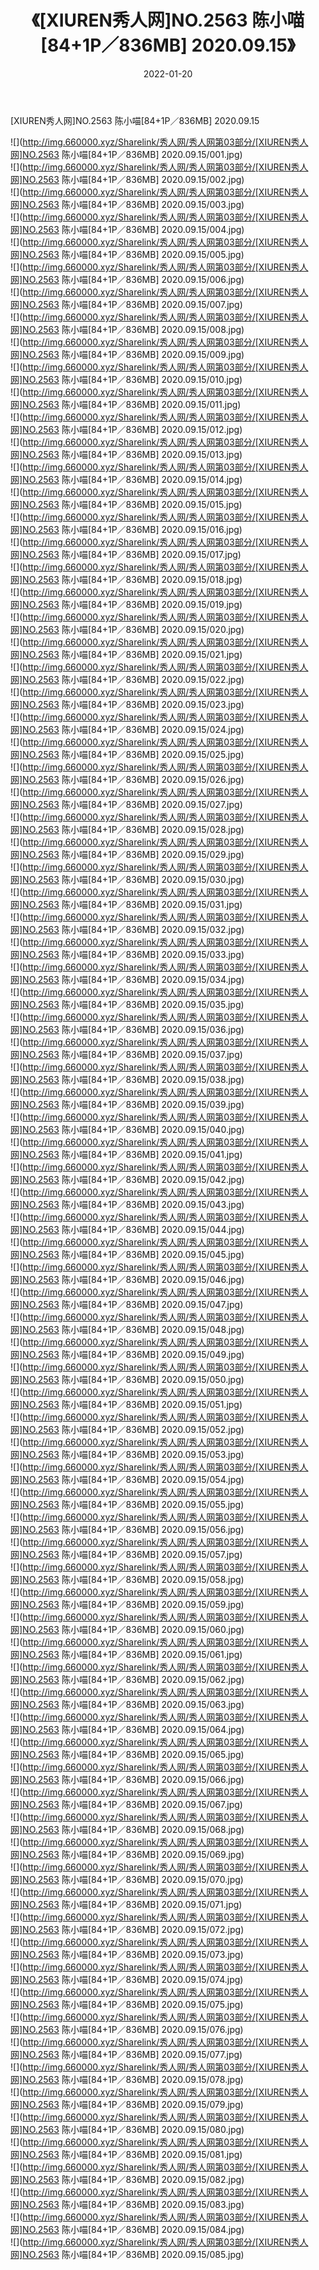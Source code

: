 ﻿---
layout: post
title:  《[XIUREN秀人网]NO.2563 陈小喵[84+1P／836MB] 2020.09.15》
date:   2022-01-20
img: http://img.660000.xyz/Sharelink/秀人网/秀人网第03部分/[XIUREN秀人网]NO.2563 陈小喵[84+1P／836MB] 2020.09.15/000.jpg
categories: [美女, 清纯, 唯美]
---

[XIUREN秀人网]NO.2563 陈小喵[84+1P／836MB] 2020.09.15

 ![](http://img.660000.xyz/Sharelink/秀人网/秀人网第03部分/[XIUREN秀人网]NO.2563 陈小喵[84+1P／836MB] 2020.09.15/001.jpg) <br>![](http://img.660000.xyz/Sharelink/秀人网/秀人网第03部分/[XIUREN秀人网]NO.2563 陈小喵[84+1P／836MB] 2020.09.15/002.jpg) <br>![](http://img.660000.xyz/Sharelink/秀人网/秀人网第03部分/[XIUREN秀人网]NO.2563 陈小喵[84+1P／836MB] 2020.09.15/003.jpg) <br>![](http://img.660000.xyz/Sharelink/秀人网/秀人网第03部分/[XIUREN秀人网]NO.2563 陈小喵[84+1P／836MB] 2020.09.15/004.jpg) <br>![](http://img.660000.xyz/Sharelink/秀人网/秀人网第03部分/[XIUREN秀人网]NO.2563 陈小喵[84+1P／836MB] 2020.09.15/005.jpg) <br>![](http://img.660000.xyz/Sharelink/秀人网/秀人网第03部分/[XIUREN秀人网]NO.2563 陈小喵[84+1P／836MB] 2020.09.15/006.jpg) <br>![](http://img.660000.xyz/Sharelink/秀人网/秀人网第03部分/[XIUREN秀人网]NO.2563 陈小喵[84+1P／836MB] 2020.09.15/007.jpg) <br>![](http://img.660000.xyz/Sharelink/秀人网/秀人网第03部分/[XIUREN秀人网]NO.2563 陈小喵[84+1P／836MB] 2020.09.15/008.jpg) <br>![](http://img.660000.xyz/Sharelink/秀人网/秀人网第03部分/[XIUREN秀人网]NO.2563 陈小喵[84+1P／836MB] 2020.09.15/009.jpg) <br>![](http://img.660000.xyz/Sharelink/秀人网/秀人网第03部分/[XIUREN秀人网]NO.2563 陈小喵[84+1P／836MB] 2020.09.15/010.jpg) <br>![](http://img.660000.xyz/Sharelink/秀人网/秀人网第03部分/[XIUREN秀人网]NO.2563 陈小喵[84+1P／836MB] 2020.09.15/011.jpg) <br>![](http://img.660000.xyz/Sharelink/秀人网/秀人网第03部分/[XIUREN秀人网]NO.2563 陈小喵[84+1P／836MB] 2020.09.15/012.jpg) <br>![](http://img.660000.xyz/Sharelink/秀人网/秀人网第03部分/[XIUREN秀人网]NO.2563 陈小喵[84+1P／836MB] 2020.09.15/013.jpg) <br>![](http://img.660000.xyz/Sharelink/秀人网/秀人网第03部分/[XIUREN秀人网]NO.2563 陈小喵[84+1P／836MB] 2020.09.15/014.jpg) <br>![](http://img.660000.xyz/Sharelink/秀人网/秀人网第03部分/[XIUREN秀人网]NO.2563 陈小喵[84+1P／836MB] 2020.09.15/015.jpg) <br>![](http://img.660000.xyz/Sharelink/秀人网/秀人网第03部分/[XIUREN秀人网]NO.2563 陈小喵[84+1P／836MB] 2020.09.15/016.jpg) <br>![](http://img.660000.xyz/Sharelink/秀人网/秀人网第03部分/[XIUREN秀人网]NO.2563 陈小喵[84+1P／836MB] 2020.09.15/017.jpg) <br>![](http://img.660000.xyz/Sharelink/秀人网/秀人网第03部分/[XIUREN秀人网]NO.2563 陈小喵[84+1P／836MB] 2020.09.15/018.jpg) <br>![](http://img.660000.xyz/Sharelink/秀人网/秀人网第03部分/[XIUREN秀人网]NO.2563 陈小喵[84+1P／836MB] 2020.09.15/019.jpg) <br>![](http://img.660000.xyz/Sharelink/秀人网/秀人网第03部分/[XIUREN秀人网]NO.2563 陈小喵[84+1P／836MB] 2020.09.15/020.jpg) <br>![](http://img.660000.xyz/Sharelink/秀人网/秀人网第03部分/[XIUREN秀人网]NO.2563 陈小喵[84+1P／836MB] 2020.09.15/021.jpg) <br>![](http://img.660000.xyz/Sharelink/秀人网/秀人网第03部分/[XIUREN秀人网]NO.2563 陈小喵[84+1P／836MB] 2020.09.15/022.jpg) <br>![](http://img.660000.xyz/Sharelink/秀人网/秀人网第03部分/[XIUREN秀人网]NO.2563 陈小喵[84+1P／836MB] 2020.09.15/023.jpg) <br>![](http://img.660000.xyz/Sharelink/秀人网/秀人网第03部分/[XIUREN秀人网]NO.2563 陈小喵[84+1P／836MB] 2020.09.15/024.jpg) <br>![](http://img.660000.xyz/Sharelink/秀人网/秀人网第03部分/[XIUREN秀人网]NO.2563 陈小喵[84+1P／836MB] 2020.09.15/025.jpg) <br>![](http://img.660000.xyz/Sharelink/秀人网/秀人网第03部分/[XIUREN秀人网]NO.2563 陈小喵[84+1P／836MB] 2020.09.15/026.jpg) <br>![](http://img.660000.xyz/Sharelink/秀人网/秀人网第03部分/[XIUREN秀人网]NO.2563 陈小喵[84+1P／836MB] 2020.09.15/027.jpg) <br>![](http://img.660000.xyz/Sharelink/秀人网/秀人网第03部分/[XIUREN秀人网]NO.2563 陈小喵[84+1P／836MB] 2020.09.15/028.jpg) <br>![](http://img.660000.xyz/Sharelink/秀人网/秀人网第03部分/[XIUREN秀人网]NO.2563 陈小喵[84+1P／836MB] 2020.09.15/029.jpg) <br>![](http://img.660000.xyz/Sharelink/秀人网/秀人网第03部分/[XIUREN秀人网]NO.2563 陈小喵[84+1P／836MB] 2020.09.15/030.jpg) <br>![](http://img.660000.xyz/Sharelink/秀人网/秀人网第03部分/[XIUREN秀人网]NO.2563 陈小喵[84+1P／836MB] 2020.09.15/031.jpg) <br>![](http://img.660000.xyz/Sharelink/秀人网/秀人网第03部分/[XIUREN秀人网]NO.2563 陈小喵[84+1P／836MB] 2020.09.15/032.jpg) <br>![](http://img.660000.xyz/Sharelink/秀人网/秀人网第03部分/[XIUREN秀人网]NO.2563 陈小喵[84+1P／836MB] 2020.09.15/033.jpg) <br>![](http://img.660000.xyz/Sharelink/秀人网/秀人网第03部分/[XIUREN秀人网]NO.2563 陈小喵[84+1P／836MB] 2020.09.15/034.jpg) <br>![](http://img.660000.xyz/Sharelink/秀人网/秀人网第03部分/[XIUREN秀人网]NO.2563 陈小喵[84+1P／836MB] 2020.09.15/035.jpg) <br>![](http://img.660000.xyz/Sharelink/秀人网/秀人网第03部分/[XIUREN秀人网]NO.2563 陈小喵[84+1P／836MB] 2020.09.15/036.jpg) <br>![](http://img.660000.xyz/Sharelink/秀人网/秀人网第03部分/[XIUREN秀人网]NO.2563 陈小喵[84+1P／836MB] 2020.09.15/037.jpg) <br>![](http://img.660000.xyz/Sharelink/秀人网/秀人网第03部分/[XIUREN秀人网]NO.2563 陈小喵[84+1P／836MB] 2020.09.15/038.jpg) <br>![](http://img.660000.xyz/Sharelink/秀人网/秀人网第03部分/[XIUREN秀人网]NO.2563 陈小喵[84+1P／836MB] 2020.09.15/039.jpg) <br>![](http://img.660000.xyz/Sharelink/秀人网/秀人网第03部分/[XIUREN秀人网]NO.2563 陈小喵[84+1P／836MB] 2020.09.15/040.jpg) <br>![](http://img.660000.xyz/Sharelink/秀人网/秀人网第03部分/[XIUREN秀人网]NO.2563 陈小喵[84+1P／836MB] 2020.09.15/041.jpg) <br>![](http://img.660000.xyz/Sharelink/秀人网/秀人网第03部分/[XIUREN秀人网]NO.2563 陈小喵[84+1P／836MB] 2020.09.15/042.jpg) <br>![](http://img.660000.xyz/Sharelink/秀人网/秀人网第03部分/[XIUREN秀人网]NO.2563 陈小喵[84+1P／836MB] 2020.09.15/043.jpg) <br>![](http://img.660000.xyz/Sharelink/秀人网/秀人网第03部分/[XIUREN秀人网]NO.2563 陈小喵[84+1P／836MB] 2020.09.15/044.jpg) <br>![](http://img.660000.xyz/Sharelink/秀人网/秀人网第03部分/[XIUREN秀人网]NO.2563 陈小喵[84+1P／836MB] 2020.09.15/045.jpg) <br>![](http://img.660000.xyz/Sharelink/秀人网/秀人网第03部分/[XIUREN秀人网]NO.2563 陈小喵[84+1P／836MB] 2020.09.15/046.jpg) <br>![](http://img.660000.xyz/Sharelink/秀人网/秀人网第03部分/[XIUREN秀人网]NO.2563 陈小喵[84+1P／836MB] 2020.09.15/047.jpg) <br>![](http://img.660000.xyz/Sharelink/秀人网/秀人网第03部分/[XIUREN秀人网]NO.2563 陈小喵[84+1P／836MB] 2020.09.15/048.jpg) <br>![](http://img.660000.xyz/Sharelink/秀人网/秀人网第03部分/[XIUREN秀人网]NO.2563 陈小喵[84+1P／836MB] 2020.09.15/049.jpg) <br>![](http://img.660000.xyz/Sharelink/秀人网/秀人网第03部分/[XIUREN秀人网]NO.2563 陈小喵[84+1P／836MB] 2020.09.15/050.jpg) <br>![](http://img.660000.xyz/Sharelink/秀人网/秀人网第03部分/[XIUREN秀人网]NO.2563 陈小喵[84+1P／836MB] 2020.09.15/051.jpg) <br>![](http://img.660000.xyz/Sharelink/秀人网/秀人网第03部分/[XIUREN秀人网]NO.2563 陈小喵[84+1P／836MB] 2020.09.15/052.jpg) <br>![](http://img.660000.xyz/Sharelink/秀人网/秀人网第03部分/[XIUREN秀人网]NO.2563 陈小喵[84+1P／836MB] 2020.09.15/053.jpg) <br>![](http://img.660000.xyz/Sharelink/秀人网/秀人网第03部分/[XIUREN秀人网]NO.2563 陈小喵[84+1P／836MB] 2020.09.15/054.jpg) <br>![](http://img.660000.xyz/Sharelink/秀人网/秀人网第03部分/[XIUREN秀人网]NO.2563 陈小喵[84+1P／836MB] 2020.09.15/055.jpg) <br>![](http://img.660000.xyz/Sharelink/秀人网/秀人网第03部分/[XIUREN秀人网]NO.2563 陈小喵[84+1P／836MB] 2020.09.15/056.jpg) <br>![](http://img.660000.xyz/Sharelink/秀人网/秀人网第03部分/[XIUREN秀人网]NO.2563 陈小喵[84+1P／836MB] 2020.09.15/057.jpg) <br>![](http://img.660000.xyz/Sharelink/秀人网/秀人网第03部分/[XIUREN秀人网]NO.2563 陈小喵[84+1P／836MB] 2020.09.15/058.jpg) <br>![](http://img.660000.xyz/Sharelink/秀人网/秀人网第03部分/[XIUREN秀人网]NO.2563 陈小喵[84+1P／836MB] 2020.09.15/059.jpg) <br>![](http://img.660000.xyz/Sharelink/秀人网/秀人网第03部分/[XIUREN秀人网]NO.2563 陈小喵[84+1P／836MB] 2020.09.15/060.jpg) <br>![](http://img.660000.xyz/Sharelink/秀人网/秀人网第03部分/[XIUREN秀人网]NO.2563 陈小喵[84+1P／836MB] 2020.09.15/061.jpg) <br>![](http://img.660000.xyz/Sharelink/秀人网/秀人网第03部分/[XIUREN秀人网]NO.2563 陈小喵[84+1P／836MB] 2020.09.15/062.jpg) <br>![](http://img.660000.xyz/Sharelink/秀人网/秀人网第03部分/[XIUREN秀人网]NO.2563 陈小喵[84+1P／836MB] 2020.09.15/063.jpg) <br>![](http://img.660000.xyz/Sharelink/秀人网/秀人网第03部分/[XIUREN秀人网]NO.2563 陈小喵[84+1P／836MB] 2020.09.15/064.jpg) <br>![](http://img.660000.xyz/Sharelink/秀人网/秀人网第03部分/[XIUREN秀人网]NO.2563 陈小喵[84+1P／836MB] 2020.09.15/065.jpg) <br>![](http://img.660000.xyz/Sharelink/秀人网/秀人网第03部分/[XIUREN秀人网]NO.2563 陈小喵[84+1P／836MB] 2020.09.15/066.jpg) <br>![](http://img.660000.xyz/Sharelink/秀人网/秀人网第03部分/[XIUREN秀人网]NO.2563 陈小喵[84+1P／836MB] 2020.09.15/067.jpg) <br>![](http://img.660000.xyz/Sharelink/秀人网/秀人网第03部分/[XIUREN秀人网]NO.2563 陈小喵[84+1P／836MB] 2020.09.15/068.jpg) <br>![](http://img.660000.xyz/Sharelink/秀人网/秀人网第03部分/[XIUREN秀人网]NO.2563 陈小喵[84+1P／836MB] 2020.09.15/069.jpg) <br>![](http://img.660000.xyz/Sharelink/秀人网/秀人网第03部分/[XIUREN秀人网]NO.2563 陈小喵[84+1P／836MB] 2020.09.15/070.jpg) <br>![](http://img.660000.xyz/Sharelink/秀人网/秀人网第03部分/[XIUREN秀人网]NO.2563 陈小喵[84+1P／836MB] 2020.09.15/071.jpg) <br>![](http://img.660000.xyz/Sharelink/秀人网/秀人网第03部分/[XIUREN秀人网]NO.2563 陈小喵[84+1P／836MB] 2020.09.15/072.jpg) <br>![](http://img.660000.xyz/Sharelink/秀人网/秀人网第03部分/[XIUREN秀人网]NO.2563 陈小喵[84+1P／836MB] 2020.09.15/073.jpg) <br>![](http://img.660000.xyz/Sharelink/秀人网/秀人网第03部分/[XIUREN秀人网]NO.2563 陈小喵[84+1P／836MB] 2020.09.15/074.jpg) <br>![](http://img.660000.xyz/Sharelink/秀人网/秀人网第03部分/[XIUREN秀人网]NO.2563 陈小喵[84+1P／836MB] 2020.09.15/075.jpg) <br>![](http://img.660000.xyz/Sharelink/秀人网/秀人网第03部分/[XIUREN秀人网]NO.2563 陈小喵[84+1P／836MB] 2020.09.15/076.jpg) <br>![](http://img.660000.xyz/Sharelink/秀人网/秀人网第03部分/[XIUREN秀人网]NO.2563 陈小喵[84+1P／836MB] 2020.09.15/077.jpg) <br>![](http://img.660000.xyz/Sharelink/秀人网/秀人网第03部分/[XIUREN秀人网]NO.2563 陈小喵[84+1P／836MB] 2020.09.15/078.jpg) <br>![](http://img.660000.xyz/Sharelink/秀人网/秀人网第03部分/[XIUREN秀人网]NO.2563 陈小喵[84+1P／836MB] 2020.09.15/079.jpg) <br>![](http://img.660000.xyz/Sharelink/秀人网/秀人网第03部分/[XIUREN秀人网]NO.2563 陈小喵[84+1P／836MB] 2020.09.15/080.jpg) <br>![](http://img.660000.xyz/Sharelink/秀人网/秀人网第03部分/[XIUREN秀人网]NO.2563 陈小喵[84+1P／836MB] 2020.09.15/081.jpg) <br>![](http://img.660000.xyz/Sharelink/秀人网/秀人网第03部分/[XIUREN秀人网]NO.2563 陈小喵[84+1P／836MB] 2020.09.15/082.jpg) <br>![](http://img.660000.xyz/Sharelink/秀人网/秀人网第03部分/[XIUREN秀人网]NO.2563 陈小喵[84+1P／836MB] 2020.09.15/083.jpg) <br>![](http://img.660000.xyz/Sharelink/秀人网/秀人网第03部分/[XIUREN秀人网]NO.2563 陈小喵[84+1P／836MB] 2020.09.15/084.jpg) <br>![](http://img.660000.xyz/Sharelink/秀人网/秀人网第03部分/[XIUREN秀人网]NO.2563 陈小喵[84+1P／836MB] 2020.09.15/085.jpg) <br>